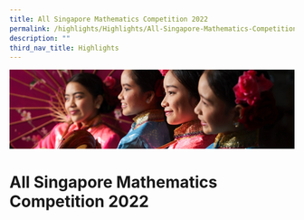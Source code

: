 ```yaml
---
title: All Singapore Mathematics Competition 2022
permalink: /highlights/Highlights/All-Singapore-Mathematics-Competition-2022/
description: ""
third_nav_title: Highlights
---
```

![](/images/Highlights.jpg)

All Singapore Mathematics Competition 2022
==========================================